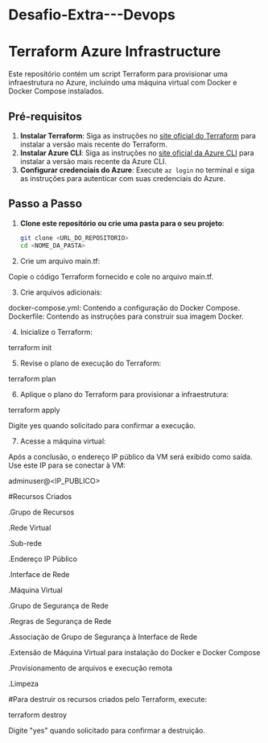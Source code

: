 # Desafio-Extra---Devops

# Terraform Azure Infrastructure

Este repositório contém um script Terraform para provisionar uma infraestrutura no Azure, incluindo uma máquina virtual com Docker e Docker Compose instalados.

## Pré-requisitos

1. **Instalar Terraform**: Siga as instruções no [site oficial do Terraform](https://learn.hashicorp.com/tutorials/terraform/install-cli) para instalar a versão mais recente do Terraform.
2. **Instalar Azure CLI**: Siga as instruções no [site oficial da Azure CLI](https://docs.microsoft.com/pt-br/cli/azure/install-azure-cli) para instalar a versão mais recente da Azure CLI.
3. **Configurar credenciais do Azure**: Execute `az login` no terminal e siga as instruções para autenticar com suas credenciais do Azure.

## Passo a Passo

1. **Clone este repositório ou crie uma pasta para o seu projeto**:
   ```sh
   git clone <URL_DO_REPOSITORIO>
   cd <NOME_DA_PASTA>
   
2. Crie um arquivo main.tf:
 
Copie o código Terraform fornecido e cole no arquivo main.tf.

3. Crie arquivos adicionais:
 
docker-compose.yml: Contendo a configuração do Docker Compose.
Dockerfile: Contendo as instruções para construir sua imagem Docker.

4. Inicialize o Terraform:

terraform init

5. Revise o plano de execução do Terraform:
   
terraform plan

6. Aplique o plano do Terraform para provisionar a infraestrutura:

terraform apply

Digite yes quando solicitado para confirmar a execução.

7. Acesse a máquina virtual:
   
Após a conclusão, o endereço IP público da VM será exibido como saída. Use este IP para se conectar à VM:

adminuser@<IP_PUBLICO>

#Recursos Criados

.Grupo de Recursos

.Rede Virtual

.Sub-rede

.Endereço IP Público

.Interface de Rede

.Máquina Virtual

.Grupo de Segurança de Rede

.Regras de Segurança de Rede

.Associação de Grupo de Segurança à Interface de Rede

.Extensão de Máquina Virtual para instalação do Docker e Docker Compose

.Provisionamento de arquivos e execução remota

.Limpeza

#Para destruir os recursos criados pelo Terraform, execute:

terraform destroy

Digite "yes" quando solicitado para confirmar a destruição.

